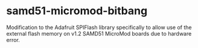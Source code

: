 # samd51-micromod-bitbang
Modification to the Adafruit SPIFlash library specifically to allow use of the external flash memory on v1.2 SAMD51 MicroMod boards due to hardware error.
